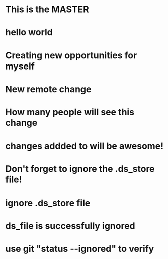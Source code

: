 # This is the MASTER

# hello world
# Creating new opportunities for myself

# New remote change

# How many people will see this change

# changes addded to will be awesome!

# Don't forget to ignore the .ds_store file!

# ignore .ds_store file

# ds_file is successfully ignored

# use git "status --ignored" to verify 